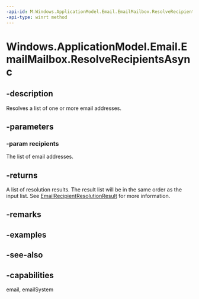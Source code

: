 ```yaml
---
-api-id: M:Windows.ApplicationModel.Email.EmailMailbox.ResolveRecipientsAsync(Windows.Foundation.Collections.IIterable{System.String})
-api-type: winrt method
---
```


<!-- Method syntax
public Windows.Foundation.IAsyncOperation<Windows.Foundation.Collections.IVectorView<Windows.ApplicationModel.Email.EmailRecipientResolutionResult>> ResolveRecipientsAsync(Windows.Foundation.Collections.IIterable<System.String> recipients)
-->

# Windows.ApplicationModel.Email.EmailMailbox.ResolveRecipientsAsync

## -description
Resolves a list of one or more email addresses.

## -parameters
### -param recipients
The list of email addresses.

## -returns
A list of resolution results. The result list will be in the same order as the input list. See [EmailRecipientResolutionResult](emailrecipientresolutionresult.md) for more information.

## -remarks

## -examples

## -see-also

## -capabilities
email, emailSystem
